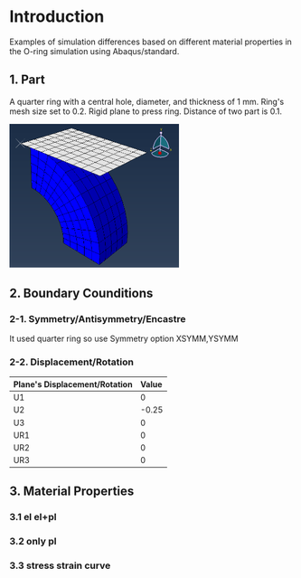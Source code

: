 # Introduction
Examples of simulation differences based on different material properties in the O-ring simulation using Abaqus/standard.

## 1. Part
A quarter ring with a central hole, diameter, and thickness of 1 mm. Ring's mesh size set to 0.2. 
Rigid plane to press ring. Distance of two part is 0.1.

<img src="image/Ex01_Oring/Oring_part.png" alt="drawing" width="300"/>

## 2. Boundary Counditions
### 2-1. Symmetry/Antisymmetry/Encastre
It used quarter ring so use Symmetry option XSYMM,YSYMM
### 2-2. Displacement/Rotation

| Plane's Displacement/Rotation | Value |
|:------------------------------|:------|
| U1                            |   0   |
| U2                            | -0.25 |
| U3                            |   0   |
| UR1                           |   0   |
| UR2                           |   0   |
| UR3                           |   0   |

## 3. Material Properties
### 3.1 el el+pl

### 3.2 only pl

### 3.3 stress strain curve

